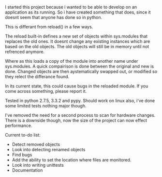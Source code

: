 ﻿I started this project because i wanted to be able to develop on an application as its running.
So i have created something that does, since it doesnt seem that anyone has done so in python.

This is differant from reload() in a few ways. 

The reload built-in defines a new set of objects within sys.modules that replaces the old ones. It doesnt change any existing instances which are based on the old objects. The old objects will still be in memory until not refrenced anymore.

Where as this loads a copy of the module into another name under sys.modules. A quick compairison is done between the original and new is done. Changed objects are then aystematically swapped out, or modified so they relect the differance found.

In its current state, this could cause bugs in the reloaded module. If you come across something, please report it.

Tested in python 2.7.5, 3.3.2 and pypy. Should work on linux also, i've done some limited tests nothing major though.

I've removed the need for a second process to scan for hardware changes. There is a downside though, now the size of the project can now effect performance.

Current to-do list:

  * Detect removed objects
  * Look into detecting renamed objects
  * Find bugs
  * Add the ability to set the location where files are monitored.
  * Look into writing unittests
  * Documentation
